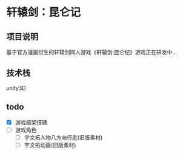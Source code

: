 # 轩辕剑：昆仑记

## 项目说明
基于官方漫画衍生的轩辕剑同人游戏《轩辕剑:昆仑纪》游戏正在研发中...


## 技术栈
unity3D


## todo
- [x] 游戏框架搭建
- [ ] 游戏角色
    - [ ] 宇文拓人物八方向行走(旧版素材)
    - [ ] 宇文拓动画(旧版素材)